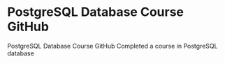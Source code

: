 # PostgreSQL Database Course GitHub
 PostgreSQL Database Course GitHub
 Completed a course in PostgreSQL database
